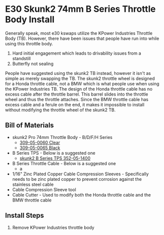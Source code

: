 # E30 Skunk2 74mm B Series Throttle Body Install

Generally speak, most e30 kswaps utilize the KPower Industries Throttle Body (TB). However, there have been issues that people have run into while using this throttle body.

1. Hard initial engagement which leads to drivability issues from a standstill
2. Butterfly not sealing

People have suggested using the skunk2 TB instead, however it isn't as simple as merely swapping the TB. The skunk2 throttle wheel is designed for a Honda throttle cable, not a BMW which is what people use when using the KPower Industries TB. The design of the Honda throttle cable has no excess cable after the throttle barrel. This barrel slides into the throttle wheel and thus the throttle attaches. Since the BMW throttle cable has excess cable and a ferule on the end, it makes it impossible to install without modifying the throttle wheel of the skunk2 TB.

## Bill of Materials

- skunk2 Pro 74mm Throttle Body - B/D/F/H Series
  - [309-05-0060 Clear](https://skunk2.com/induction/throttle-bodies/pro-74mm-throttle-body-b-d-f-h-series-309-05-0060.html)
  - [309-05-0065 Black](https://skunk2.com/induction/throttle-bodies/pro-74mm-throttle-body-b-d-f-h-series-black-309-05-0065.html)
- B Series TPS - Below is a suggested one
  - [skunk2 B Series TPS 352-05-1400](https://skunk2.com/throttle-position-sensor-tps-honda-b-d-f-h-series-352-05-1400.html)
- B Series Throttle Cable - Below is a suggested one
  - a
- 1/16" Zinc Plated Copper Cable Compression Sleeves - Specifically needs to be zinc plated copper to prevent corrosion against the stainless steel cable
- Cable Compression Sleeve tool
- Cable Cutter - Used to modify both the Honda throttle cable and the BMW throttle cable

## Install Steps

1. Remove KPower Industries throttle body
